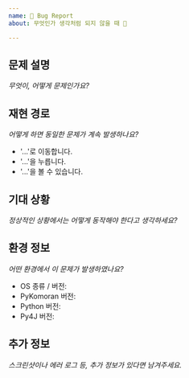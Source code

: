 ```yaml
---
name: 🐛 Bug Report
about: 무엇인가 생각처럼 되지 않을 때 🤔

---
```


## 문제 설명
_무엇이, 어떻게 문제인가요?_

## 재현 경로
_어떻게 하면 동일한 문제가 계속 발생하나요?_
* '...'로 이동합니다.
* '...'을 누릅니다.
* '...'을 볼 수 있습니다.

## 기대 상황
_정상적인 상황에서는 어떻게 동작해야 한다고 생각하세요?_

## 환경 정보
_어떤 환경에서 이 문제가 발생하였나요?_
* OS 종류 / 버전:
* PyKomoran 버전:
* Python 버전:
* Py4J 버전:

## 추가 정보
_스크린샷이나 에러 로그 등, 추가 정보가 있다면 남겨주세요._
